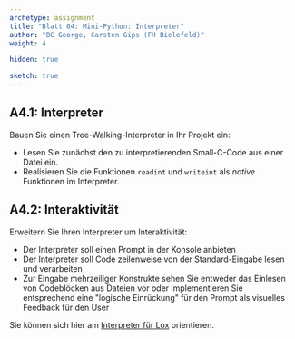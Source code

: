 ```yaml
---
archetype: assignment
title: "Blatt 04: Mini-Python: Interpreter"
author: "BC George, Carsten Gips (FH Bielefeld)"
weight: 4

hidden: true

sketch: true
---
```



## A4.1: Interpreter

Bauen Sie einen Tree-Walking-Interpreter in Ihr Projekt ein:

*   Lesen Sie zunächst den zu interpretierenden Small-C-Code aus einer Datei ein.
*   Realisieren Sie die Funktionen `readint` und `writeint` als *native* Funktionen im Interpreter.


## A4.2: Interaktivität

Erweitern Sie Ihren Interpreter um Interaktivität:

*   Der Interpreter soll einen Prompt in der Konsole anbieten
*   Der Interpreter soll Code zeilenweise von der Standard-Eingabe lesen und verarbeiten
*   Zur Eingabe mehrzeiliger Konstrukte sehen Sie entweder das Einlesen von
    Codeblöcken aus Dateien vor oder implementieren Sie entsprechend eine "logische
    Einrückung" für den Prompt als visuelles Feedback für den User

Sie können sich hier am [Interpreter für Lox](https://craftinginterpreters.com/a-tree-walk-interpreter.html) orientieren.
